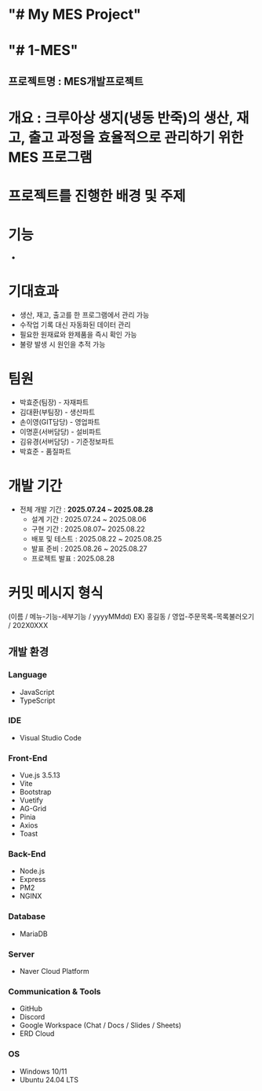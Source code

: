 # "# My MES Project" 
# "# 1-MES" 

## 프로젝트명 : MES개발프로젝트
# 개요 : 크루아상 생지(냉동 반죽)의 생산, 재고, 출고 과정을 효율적으로 관리하기 위한 MES 프로그램
# 프로젝트를 진행한 배경 및 주제


# 기능
- 

# 기대효과
- 생산, 재고, 출고를 한 프로그램에서 관리 가능
- 수작업 기록 대신 자동화된 데이터 관리
- 필요한 원재료와 완제품을 즉시 확인 가능
- 불량 발생 시 원인을 추적 가능
  


# 팀원
- 박효준(팀장) - 자재파트
- 김대환(부팀장) - 생산파트
- 손이영(GIT담당) - 영업파트
- 이명훈(서버담당) - 설비파트
- 김유경(서버담당) - 기준정보파트
- 박효준 - 품질파트

# 개발 기간
- 전체 개발 기간 : **2025.07.24 ~ 2025.08.28**
  - 설계 기간 : 2025.07.24 ~ 2025.08.06
  - 구현 기간 : 2025.08.07~ 2025.08.22
  - 배포 및 테스트 : 2025.08.22 ~ 2025.08.25
  - 발표 준비 : 2025.08.26 ~ 2025.08.27
  - 프로젝트 발표 : 2025.08.28

# 커밋 메시지 형식
(이름 / 메뉴-기능-세부기능 / yyyyMMdd)
EX) 홍길동 / 영업-주문목록-목록불러오기 / 202X0XXX


## 개발 환경

### Language
- JavaScript  
- TypeScript  

### IDE
- Visual Studio Code  

### Front-End
- Vue.js 3.5.13  
- Vite  
- Bootstrap  
- Vuetify  
- AG-Grid  
- Pinia  
- Axios  
- Toast  

### Back-End
- Node.js  
- Express
- PM2
- NGINX

### Database
- MariaDB  

### Server
- Naver Cloud Platform  

### Communication & Tools
- GitHub  
- Discord  
- Google Workspace (Chat / Docs / Slides / Sheets)  
- ERD Cloud  

### OS
- Windows 10/11  
- Ubuntu 24.04 LTS 
